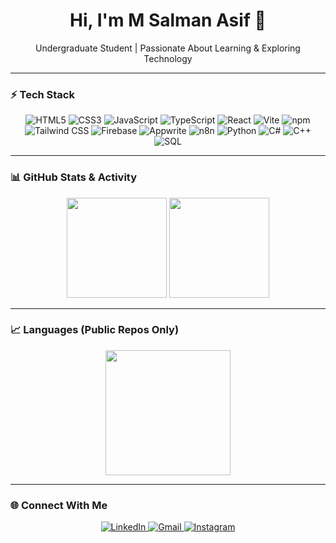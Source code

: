 <h1 align="center">Hi, I'm M Salman Asif 👋</h1>
<p align="center">Undergraduate Student | Passionate About Learning & Exploring Technology</p>

---

### ⚡ Tech Stack
<p align="center">
  <img alt="HTML5" src="https://img.shields.io/badge/-HTML5-E34F26?style=for-the-badge&logo=html5&logoColor=fff" />
  <img alt="CSS3" src="https://img.shields.io/badge/-CSS3-1572B6?style=for-the-badge&logo=css3&logoColor=fff" />
  <img alt="JavaScript" src="https://img.shields.io/badge/-JavaScript-F7DF1E?style=for-the-badge&logo=javascript&logoColor=000" />
  <img alt="TypeScript" src="https://img.shields.io/badge/-TypeScript-3178C6?style=for-the-badge&logo=typescript&logoColor=fff" />
  <img alt="React" src="https://img.shields.io/badge/-React-61DAFB?style=for-the-badge&logo=react&logoColor=000" />
  <img alt="Vite" src="https://img.shields.io/badge/-Vite-646CFF?style=for-the-badge&logo=vite&logoColor=fff" />
  <img alt="npm" src="https://img.shields.io/badge/-npm-CB3837?style=for-the-badge&logo=npm&logoColor=fff" />
  <img alt="Tailwind CSS" src="https://img.shields.io/badge/-TailwindCSS-06B6D4?style=for-the-badge&logo=tailwindcss&logoColor=fff" />
  <img alt="Firebase" src="https://img.shields.io/badge/-Firebase-FFCA28?style=for-the-badge&logo=firebase&logoColor=fff" />
  <img alt="Appwrite" src="https://img.shields.io/badge/-Appwrite-F02E65?style=for-the-badge&logo=appwrite&logoColor=fff" />
  <img alt="n8n" src="https://img.shields.io/badge/-n8n-EA4C89?style=for-the-badge&logo=n8n&logoColor=fff" />
  <img alt="Python" src="https://img.shields.io/badge/-Python-3776AB?style=for-the-badge&logo=python&logoColor=fff" />
  <img alt="C#" src="https://img.shields.io/badge/-C%23-239120?style=for-the-badge&logo=c-sharp&logoColor=fff" />
  <img alt="C++" src="https://img.shields.io/badge/-C++-00599C?style=for-the-badge&logo=cplusplus&logoColor=fff" />
  <img alt="SQL" src="https://img.shields.io/badge/-SQL-4479A1?style=for-the-badge&logo=postgresql&logoColor=fff" />
</p>

---

### 📊 GitHub Stats & Activity
<p align="center">
  <img src="https://github-readme-stats.vercel.app/api?username=MSalmanAsif&show_icons=true&theme=radical&hide_border=true" height="160" />
  <img src="https://github-readme-streak-stats.herokuapp.com/?user=MSalmanAsif&theme=radical&hide_border=true" height="160" />
</p>

---

### 📈 Languages (Public Repos Only)
<p align="center">
  <img src="https://github-readme-stats.vercel.app/api/top-langs/?username=MSalmanAsif&langs_count=10&layout=compact&theme=radical&hide_border=true" height="200"/>
</p>

---

### 🌐 Connect With Me
<p align="center">
  <a href="https://www.linkedin.com/in/msalmanasif/" target="_blank">
    <img src="https://img.shields.io/badge/LinkedIn-0A66C2?style=for-the-badge&logo=linkedin&logoColor=fff" alt="LinkedIn"/>
  </a>
  <a href="mailto:nosherwanasif15@gmail.com" target="_blank">
    <img src="https://img.shields.io/badge/Gmail-D14836?style=for-the-badge&logo=gmail&logoColor=fff" alt="Gmail"/>
  </a>
  <a href="https://www.instagram.com/s4lmanxx/" target="_blank">
    <img src="https://img.shields.io/badge/Instagram-E4405F?style=for-the-badge&logo=instagram&logoColor=fff" alt="Instagram"/>
  </a>
</p>
